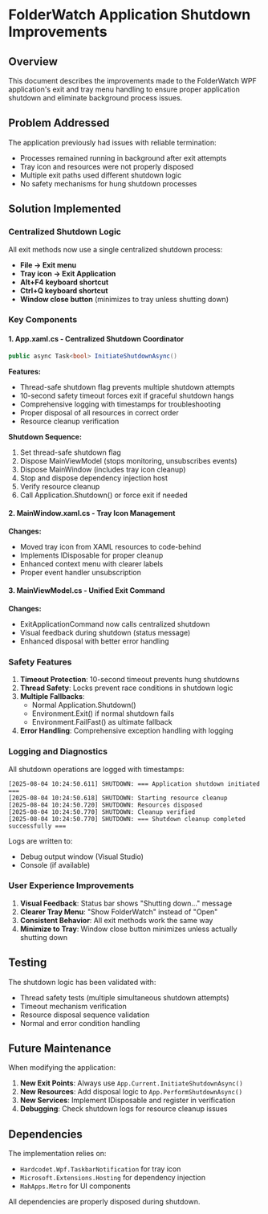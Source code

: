 # FolderWatch Application Shutdown Improvements

## Overview

This document describes the improvements made to the FolderWatch WPF application's exit and tray menu handling to ensure proper application shutdown and eliminate background process issues.

## Problem Addressed

The application previously had issues with reliable termination:
- Processes remained running in background after exit attempts
- Tray icon and resources were not properly disposed
- Multiple exit paths used different shutdown logic
- No safety mechanisms for hung shutdown processes

## Solution Implemented

### Centralized Shutdown Logic

All exit methods now use a single centralized shutdown process:

- **File → Exit menu**
- **Tray icon → Exit Application**
- **Alt+F4 keyboard shortcut**
- **Ctrl+Q keyboard shortcut**
- **Window close button** (minimizes to tray unless shutting down)

### Key Components

#### 1. App.xaml.cs - Centralized Shutdown Coordinator

```csharp
public async Task<bool> InitiateShutdownAsync()
```

**Features:**
- Thread-safe shutdown flag prevents multiple shutdown attempts
- 10-second safety timeout forces exit if graceful shutdown hangs
- Comprehensive logging with timestamps for troubleshooting
- Proper disposal of all resources in correct order
- Resource cleanup verification

**Shutdown Sequence:**
1. Set thread-safe shutdown flag
2. Dispose MainViewModel (stops monitoring, unsubscribes events)
3. Dispose MainWindow (includes tray icon cleanup)
4. Stop and dispose dependency injection host
5. Verify resource cleanup
6. Call Application.Shutdown() or force exit if needed

#### 2. MainWindow.xaml.cs - Tray Icon Management

**Changes:**
- Moved tray icon from XAML resources to code-behind
- Implements IDisposable for proper cleanup
- Enhanced context menu with clearer labels
- Proper event handler unsubscription

#### 3. MainViewModel.cs - Unified Exit Command

**Changes:**
- ExitApplicationCommand now calls centralized shutdown
- Visual feedback during shutdown (status message)
- Enhanced disposal with better error handling

### Safety Features

1. **Timeout Protection**: 10-second timeout prevents hung shutdowns
2. **Thread Safety**: Locks prevent race conditions in shutdown logic
3. **Multiple Fallbacks**: 
   - Normal Application.Shutdown()
   - Environment.Exit() if normal shutdown fails
   - Environment.FailFast() as ultimate fallback
4. **Error Handling**: Comprehensive exception handling with logging

### Logging and Diagnostics

All shutdown operations are logged with timestamps:
```
[2025-08-04 10:24:50.611] SHUTDOWN: === Application shutdown initiated ===
[2025-08-04 10:24:50.618] SHUTDOWN: Starting resource cleanup
[2025-08-04 10:24:50.720] SHUTDOWN: Resources disposed
[2025-08-04 10:24:50.770] SHUTDOWN: Cleanup verified
[2025-08-04 10:24:50.770] SHUTDOWN: === Shutdown cleanup completed successfully ===
```

Logs are written to:
- Debug output window (Visual Studio)
- Console (if available)

### User Experience Improvements

1. **Visual Feedback**: Status bar shows "Shutting down..." message
2. **Clearer Tray Menu**: "Show FolderWatch" instead of "Open"
3. **Consistent Behavior**: All exit methods work the same way
4. **Minimize to Tray**: Window close button minimizes unless actually shutting down

## Testing

The shutdown logic has been validated with:
- Thread safety tests (multiple simultaneous shutdown attempts)
- Timeout mechanism verification
- Resource disposal sequence validation
- Normal and error condition handling

## Future Maintenance

When modifying the application:

1. **New Exit Points**: Always use `App.Current.InitiateShutdownAsync()`
2. **New Resources**: Add disposal logic to `App.PerformShutdownAsync()`
3. **New Services**: Implement IDisposable and register in verification
4. **Debugging**: Check shutdown logs for resource cleanup issues

## Dependencies

The implementation relies on:
- `Hardcodet.Wpf.TaskbarNotification` for tray icon
- `Microsoft.Extensions.Hosting` for dependency injection
- `MahApps.Metro` for UI components

All dependencies are properly disposed during shutdown.